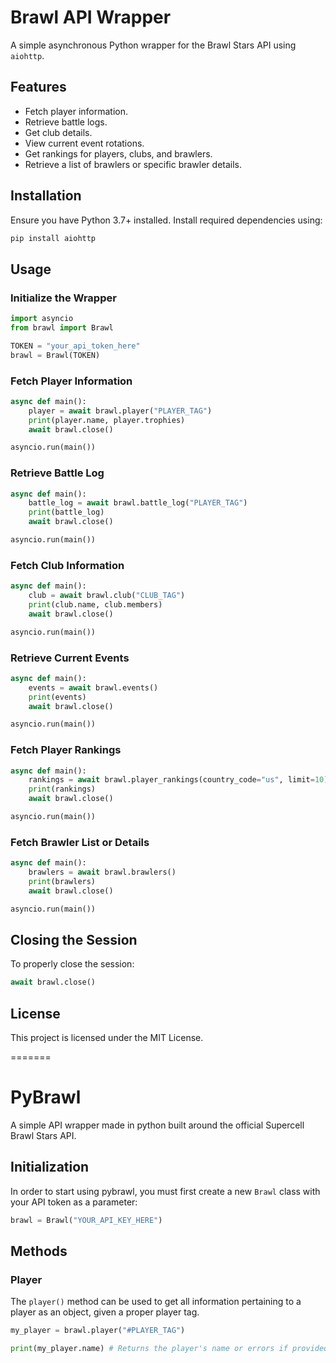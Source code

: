 # Brawl API Wrapper

A simple asynchronous Python wrapper for the Brawl Stars API using `aiohttp`.

## Features
- Fetch player information.
- Retrieve battle logs.
- Get club details.
- View current event rotations.
- Get rankings for players, clubs, and brawlers.
- Retrieve a list of brawlers or specific brawler details.

## Installation
Ensure you have Python 3.7+ installed. Install required dependencies using:

```sh
pip install aiohttp
```

## Usage
### Initialize the Wrapper
```python
import asyncio
from brawl import Brawl

TOKEN = "your_api_token_here"
brawl = Brawl(TOKEN)
```

### Fetch Player Information
```python
async def main():
    player = await brawl.player("PLAYER_TAG")
    print(player.name, player.trophies)
    await brawl.close()

asyncio.run(main())
```

### Retrieve Battle Log
```python
async def main():
    battle_log = await brawl.battle_log("PLAYER_TAG")
    print(battle_log)
    await brawl.close()

asyncio.run(main())
```

### Fetch Club Information
```python
async def main():
    club = await brawl.club("CLUB_TAG")
    print(club.name, club.members)
    await brawl.close()

asyncio.run(main())
```

### Retrieve Current Events
```python
async def main():
    events = await brawl.events()
    print(events)
    await brawl.close()

asyncio.run(main())
```

### Fetch Player Rankings
```python
async def main():
    rankings = await brawl.player_rankings(country_code="us", limit=10)
    print(rankings)
    await brawl.close()

asyncio.run(main())
```

### Fetch Brawler List or Details
```python
async def main():
    brawlers = await brawl.brawlers()
    print(brawlers)
    await brawl.close()

asyncio.run(main())
```

## Closing the Session
To properly close the session:
```python
await brawl.close()
```

## License
This project is licensed under the MIT License.

=======
# PyBrawl
A simple API wrapper made in python built around the official Supercell Brawl Stars API.

## Initialization
In order to start using pybrawl, you must first create a new `Brawl` class with your API token as a parameter:
```py
brawl = Brawl("YOUR_API_KEY_HERE")
```

## Methods
### Player
The `player()` method can be used to get all information pertaining to a player as an object, given a proper player tag.
```py
my_player = brawl.player("#PLAYER_TAG")

print(my_player.name) # Returns the player's name or errors if provided with an invalid tag.
```
